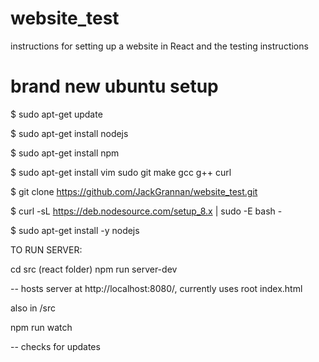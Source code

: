 # website_test
instructions for setting up a website in React and the testing instructions

# brand new ubuntu setup
$ sudo apt-get update

$ sudo apt-get install nodejs

$ sudo apt-get install npm

$ sudo apt-get install vim sudo git make gcc g++ curl

$ git clone https://github.com/JackGrannan/website_test.git

$ curl -sL https://deb.nodesource.com/setup_8.x | sudo -E bash -

$ sudo apt-get install -y nodejs

TO RUN SERVER:

cd src (react folder)
npm run server-dev

-- hosts server at http://localhost:8080/, currently uses root index.html

also in /src

npm run watch

-- checks for updates
